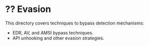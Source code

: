 # ?? Evasion 
This directory covers techniques to bypass detection mechanisms: 
- EDR, AV, and AMSI bypass techniques. 
- API unhooking and other evasion strategies. 
